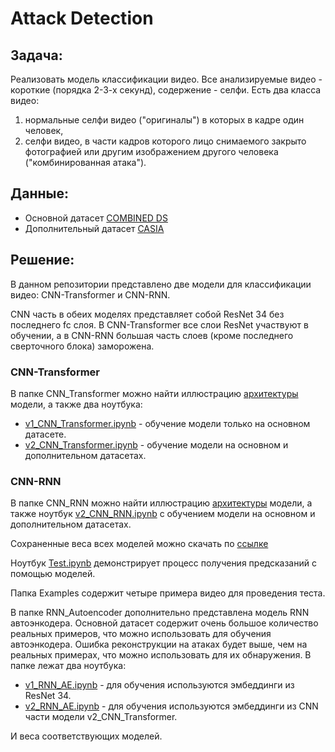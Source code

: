 # Attack Detection

## Задача:

Реализовать модель классификации видео. Все анализируемые видео - короткие (порядка 2-3-х секунд), содержение - селфи.
Есть два класса видео:
1) нормальные селфи видео ("оригиналы") в которых в кадре один человек, 
2) селфи видео, в части кадров которого лицо снимаемого закрыто фотографией или другим изображением другого человека ("комбинированная атака").

## Данные:

- Основной датасет [COMBINED DS](https://drive.google.com/file/d/1SB0qwhhlEFH1DZNeaFrsGEbYfWerRxWc/view?usp=sharing)
- Дополнительный датасет [CASIA](https://drive.google.com/file/d/186x9PV_8jVD8cj0gC-s-rawH0Q-U9bfI/view?usp=sharing)

## Решение:

В данном репозитории представлено две модели для классификации видео: CNN-Transformer и CNN-RNN.

CNN часть в обеих моделях представляет собой ResNet 34 без последнего fc слоя. В CNN-Transformer все слои ResNet участвуют в обучении, а в CNN-RNN большая часть слоев (кроме последнего сверточного блока) заморожена.

### CNN-Transformer

В папке CNN_Transformer можно найти иллюстрацию [архитектуры](https://github.com/IrinaGorbunova/AttackDetection/blob/main/CNN_Transformer/CNN-Transformer.png) модели, а также два ноутбука:
- [v1_CNN_Transformer.ipynb](https://github.com/IrinaGorbunova/AttackDetection/blob/main/CNN_Transformer/v1_CNN_Transformer.ipynb) - обучение модели только на основном датасете.
- [v2_CNN_Transformer.ipynb](https://github.com/IrinaGorbunova/AttackDetection/blob/main/CNN_Transformer/v2_CNN_Transformer.ipynb) - обучение модели на основном и дополнительном датасетах.

### CNN-RNN

В папке CNN_RNN можно найти иллюстрацию [архитектуры](https://github.com/IrinaGorbunova/AttackDetection/blob/main/CNN_RNN/CNN_RNN.png) модели, а также ноутбук
[v2_CNN_RNN.ipynb](https://github.com/IrinaGorbunova/AttackDetection/blob/main/CNN_RNN/v2_CNN_RNN.ipynb) c обучением модели на основном и дополнительном датасетах.

Сохраненные веса всех моделей можно скачать по [ссылке](https://drive.google.com/drive/folders/1CkgYQdyi9ZVBIDCiqMcrHak1L4ylgmRR?usp=sharing)

Ноутбук [Test.ipynb](https://github.com/IrinaGorbunova/AttackDetection/blob/main/Test.ipynb) демонстрирует процесс получения предсказаний с помощью моделей.

Папка Examples содержит четыре примера видео для проведения теста.

В папке RNN_Autoencoder дополнительно представлена модель RNN автоэнкодера. Основной датасет содержит очень большое количество реальных примеров, что можно использовать для обучения автоэнкодера. Ошибка реконструкции на атаках будет выше, чем на реальных примерах, что можно использовать для их обнаружения. В папке лежат два ноутбука:
- [v1_RNN_AE.ipynb](https://github.com/IrinaGorbunova/AttackDetection/blob/main/RNN_Autoencoder/v1_RNN_AE.ipynb) - для обучения используются эмбеддинги из ResNet 34.
- [v2_RNN_AE.ipynb](https://github.com/IrinaGorbunova/AttackDetection/blob/main/RNN_Autoencoder/v2_RNN_AE.ipynb) - для обучения используются эмбеддинги из CNN части модели v2_CNN_Transformer. 

И веса соответствующих моделей.
